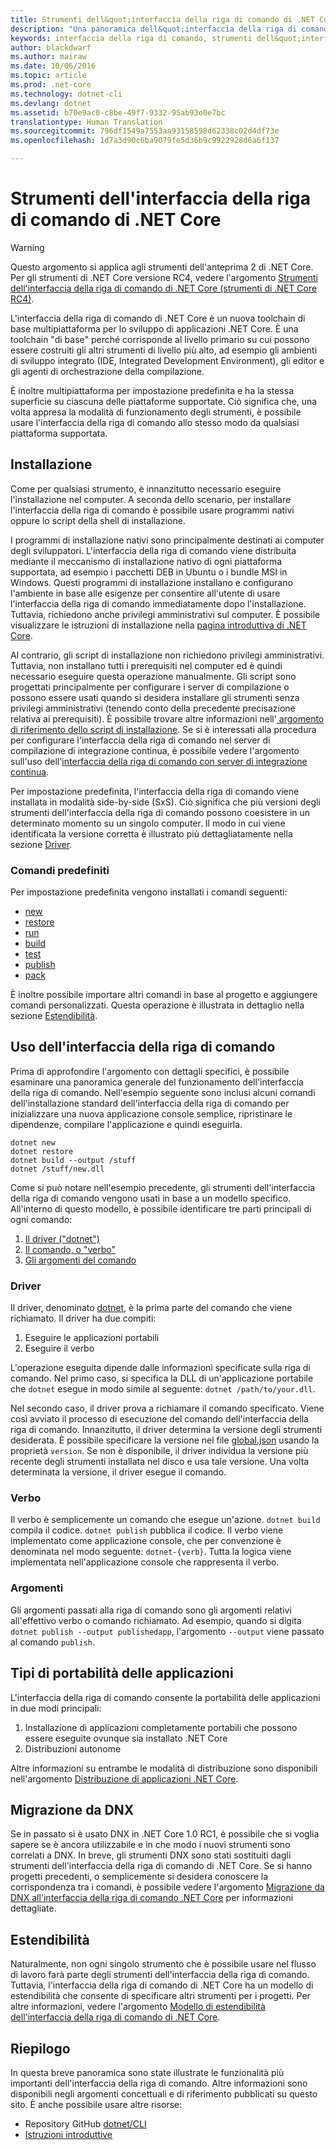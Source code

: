 ```yaml
---
title: Strumenti dell&quot;interfaccia della riga di comando di .NET Core | Microsoft Docs
description: "Una panoramica dell&quot;interfaccia della riga di comando e delle relative funzionalità principali"
keywords: interfaccia della riga di comando, strumenti dell&quot;interfaccia della riga di comando, .NET, .NET Core
author: blackdwarf
ms.author: mairaw
ms.date: 10/06/2016
ms.topic: article
ms.prod: .net-core
ms.technology: dotnet-cli
ms.devlang: dotnet
ms.assetid: b70e9ac0-c8be-49f7-9332-95ab93e0e7bc
translationtype: Human Translation
ms.sourcegitcommit: 796df1549a7553aa93158598d62338c02d4df73e
ms.openlocfilehash: 1d7a3d90c6ba9079fe5d36b9c9922928d6a6f137

---
```


# <a name="net-core-command-line-interface-tools"></a>Strumenti dell'interfaccia della riga di comando di .NET Core

> [!WARNING]
> Questo argomento si applica agli strumenti dell'anteprima 2 di .NET Core. Per gli strumenti di .NET Core versione RC4, vedere l'argomento [Strumenti dell'interfaccia della riga di comando di .NET Core (strumenti di .NET Core RC4)](../preview3/tools/index.md).

L'interfaccia della riga di comando di .NET Core è un nuova toolchain di base multipiattaforma per lo sviluppo di applicazioni .NET Core. È una toolchain "di base" perché corrisponde al livello primario su cui possono essere costruiti gli altri strumenti di livello più alto, ad esempio gli ambienti di sviluppo integrato (IDE, Integrated Development Environment), gli editor e gli agenti di orchestrazione della compilazione. 

È inoltre multipiattaforma per impostazione predefinita e ha la stessa superficie su ciascuna delle piattaforme supportate. Ciò significa che, una volta appresa la modalità di funzionamento degli strumenti, è possibile usare l'interfaccia della riga di comando allo stesso modo da qualsiasi piattaforma supportata. 

## <a name="installation"></a>Installazione
Come per qualsiasi strumento, è innanzitutto necessario eseguire l'installazione nel computer. A seconda dello scenario, per installare l'interfaccia della riga di comando è possibile usare programmi nativi oppure lo script della shell di installazione.

I programmi di installazione nativi sono principalmente destinati ai computer degli sviluppatori. L'interfaccia della riga di comando viene distribuita mediante il meccanismo di installazione nativo di ogni piattaforma supportata, ad esempio i pacchetti DEB in Ubuntu o i bundle MSI in Windows. Questi programmi di installazione installano e configurano l'ambiente in base alle esigenze per consentire all'utente di usare l'interfaccia della riga di comando immediatamente dopo l'installazione. Tuttavia, richiedono anche privilegi amministrativi sul computer. È possibile visualizzare le istruzioni di installazione nella [pagina introduttiva di .NET Core](https://aka.ms/dotnetcoregs).

Al contrario, gli script di installazione non richiedono privilegi amministrativi. Tuttavia, non installano tutti i prerequisiti nel computer ed è quindi necessario eseguire questa operazione manualmente. Gli script sono progettati principalmente per configurare i server di compilazione o possono essere usati quando si desidera installare gli strumenti senza privilegi amministrativi (tenendo conto della precedente precisazione relativa ai prerequisiti). È possibile trovare altre informazioni nell'[ argomento di riferimento dello script di installazione](dotnet-install-script.md). Se si è interessati alla procedura per configurare l'interfaccia della riga di comando nel server di compilazione di integrazione continua, è possibile vedere l'argomento sull'uso dell'[interfaccia della riga di comando con server di integrazione continua](using-ci-with-cli.md). 

Per impostazione predefinita, l'interfaccia della riga di comando viene installata in modalità side-by-side (SxS). Ciò significa che più versioni degli strumenti dell'interfaccia della riga di comando possono coesistere in un determinato momento su un singolo computer. Il modo in cui viene identificata la versione corretta è illustrato più dettagliatamente nella sezione [Driver](#driver). 

### <a name="what-commands-come-in-the-box"></a>Comandi predefiniti
Per impostazione predefinita vengono installati i comandi seguenti:

* [new](dotnet-new.md)
* [restore](dotnet-restore.md)
* [run](dotnet-run.md)
* [build](dotnet-build.md)
* [test](dotnet-test.md)
* [publish](dotnet-publish.md)
* [pack](dotnet-pack.md)

È inoltre possibile importare altri comandi in base al progetto e aggiungere comandi personalizzati. Questa operazione è illustrata in dettaglio nella sezione [Estendibilità](#extensibility). 

## <a name="working-with-the-cli"></a>Uso dell'interfaccia della riga di comando

Prima di approfondire l'argomento con dettagli specifici, è possibile esaminare una panoramica generale del funzionamento dell'interfaccia della riga di comando. Nell'esempio seguente sono inclusi alcuni comandi dell'installazione standard dell'interfaccia della riga di comando per inizializzare una nuova applicazione console semplice, ripristinare le dipendenze, compilare l'applicazione e quindi eseguirla. 

```console
dotnet new
dotnet restore
dotnet build --output /stuff
dotnet /stuff/new.dll
```

Come si può notare nell'esempio precedente, gli strumenti dell'interfaccia della riga di comando vengono usati in base a un modello specifico. All'interno di questo modello, è possibile identificare tre parti principali di ogni comando:

1. [Il driver ("dotnet")](#driver)
2. [Il comando, o "verbo"](#the-verb)
3. [Gli argomenti del comando](#the-arguments)

### <a name="driver"></a>Driver
Il driver, denominato [dotnet](dotnet.md), è la prima parte del comando che viene richiamato. Il driver ha due compiti:

1. Eseguire le applicazioni portabili
2. Eseguire il verbo

L'operazione eseguita dipende dalle informazioni specificate sulla riga di comando. Nel primo caso, si specifica la DLL di un'applicazione portabile che `dotnet` esegue in modo simile al seguente: `dotnet /path/to/your.dll`. 

Nel secondo caso, il driver prova a richiamare il comando specificato. Viene così avviato il processo di esecuzione del comando dell'interfaccia della riga di comando. Innanzitutto, il driver determina la versione degli strumenti desiderata. È possibile specificare la versione nel file [global.json](global-json.md) usando la proprietà `version`. Se non è disponibile, il driver individua la versione più recente degli strumenti installata nel disco e usa tale versione. Una volta determinata la versione, il driver esegue il comando. 

### <a name="the-verb"></a>Verbo
Il verbo è semplicemente un comando che esegue un'azione. `dotnet build` compila il codice. `dotnet publish` pubblica il codice. Il verbo viene implementato come applicazione console, che per convenzione è denominata nel modo seguente: `dotnet-{verb}`. Tutta la logica viene implementata nell'applicazione console che rappresenta il verbo. 

### <a name="the-arguments"></a>Argomenti
Gli argomenti passati alla riga di comando sono gli argomenti relativi all'effettivo verbo o comando richiamato. Ad esempio, quando si digita `dotnet publish --output publishedapp`, l'argomento `--output` viene passato al comando `publish`. 

## <a name="types-of-application-portability"></a>Tipi di portabilità delle applicazioni
L'interfaccia della riga di comando consente la portabilità delle applicazioni in due modi principali:

1. Installazione di applicazioni completamente portabili che possono essere eseguite ovunque sia installato .NET Core
2. Distribuzioni autonome

Altre informazioni su entrambe le modalità di distribuzione sono disponibili nell'argomento [Distribuzione di applicazioni .NET Core](../deploying/index.md). 

## <a name="migration-from-dnx"></a>Migrazione da DNX
Se in passato si è usato DNX in .NET Core 1.0 RC1, è possibile che si voglia sapere se è ancora utilizzabile e in che modo i nuovi strumenti sono correlati a DNX. In breve, gli strumenti DNX sono stati sostituiti dagli strumenti dell'interfaccia della riga di comando di .NET Core. Se si hanno progetti precedenti, o semplicemente si desidera conoscere la corrispondenza tra i comandi, è possibile vedere l'argomento [Migrazione da DNX all'interfaccia della riga di comando .NET Core](../migrating-from-dnx.md) per informazioni dettagliate. 

## <a name="extensibility"></a>Estendibilità
Naturalmente, non ogni singolo strumento che è possibile usare nel flusso di lavoro farà parte degli strumenti dell'interfaccia della riga di comando. Tuttavia, l'interfaccia della riga di comando di .NET Core ha un modello di estendibilità che consente di specificare altri strumenti per i progetti. Per altre informazioni, vedere l'argomento [Modello di estendibilità dell'interfaccia della riga di comando di .NET Core](extensibility.md).

## <a name="summary"></a>Riepilogo
In questa breve panoramica sono state illustrate le funzionalità più importanti dell'interfaccia della riga di comando. Altre informazioni sono disponibili negli argomenti concettuali e di riferimento pubblicati su questo sito. È anche possibile usare altre risorse:
* Repository GitHub [dotnet/CLI](https://github.com/dotnet/cli/)
* [Istruzioni introduttive](https://aka.ms/dotnetcoregs/)



<!--HONumber=Feb17_HO2-->


